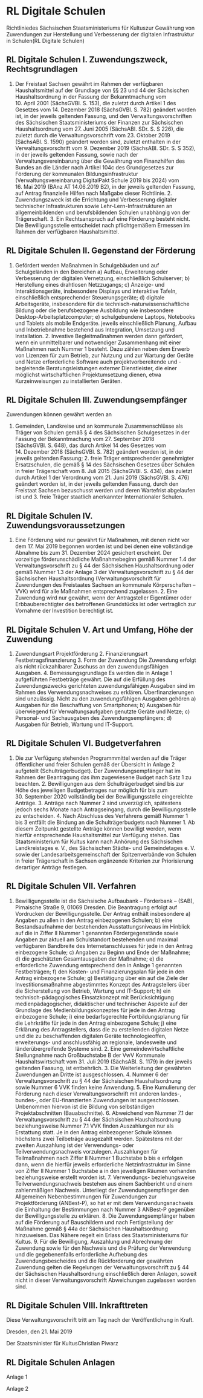 # RL Digitale Schulen

Richtliniedes Sächsischen Staatsministeriums für Kultuszur Gewährung von Zuwendungen zur Herstellung und Verbesserung der digitalen Infrastruktur in Schulen(RL Digitale Schulen)

## RL Digitale Schulen I.	Zuwendungszweck, Rechtsgrundlagen

1. Der Freistaat Sachsen gewährt im Rahmen der verfügbaren Haushaltsmittel auf der Grundlage von §§ 23 und 44 der Sächsischen Haushaltsordnung in der Fassung der Bekanntmachung vom 10. April 2001 (SächsGVBl. S. 153), die zuletzt durch Artikel 1 des Gesetzes vom 14. Dezember 2018 (SächsGVBl. S. 782) geändert worden ist, in der jeweils geltenden Fassung, und den Verwaltungsvorschriften des Sächsischen Staatsministeriums der Finanzen zur Sächsischen Haushaltsordnung vom 27. Juni 2005 (SächsABl. SDr. S. S 226), die zuletzt durch die Verwaltungsvorschrift vom 23. Oktober 2019 (SächsABl. S. 1590) geändert worden sind, zuletzt enthalten in der Verwaltungsvorschrift vom 9. Dezember 2019 (SächsABl. SDr. S. S 352), in der jeweils geltenden Fassung, sowie nach der Verwaltungsvereinbarung über die Gewährung von Finanzhilfen des Bundes an die Länder nach Artikel 104c des Grundgesetzes zur Förderung der kommunalen Bildungsinfrastruktur (Verwaltungsvereinbarung DigitalPakt Schule 2019 bis 2024) vom 16. Mai 2019 (BAnz AT 14.06.2019 B2), in der jeweils geltenden Fassung, auf Antrag finanzielle Hilfen nach Maßgabe dieser Richtlinie. 2. Zuwendungszweck ist die Errichtung und Verbesserung digitaler technischer Infrastrukturen sowie Lehr-Lern-Infrastrukturen an allgemeinbildenden und berufsbildenden Schulen unabhängig von der Trägerschaft. 3. Ein Rechtsanspruch auf eine Förderung besteht nicht. Die Bewilligungsstelle entscheidet nach pflichtgemäßem Ermessen im Rahmen der verfügbaren Haushaltsmittel. 
## RL Digitale Schulen II.	Gegenstand der Förderung

1. Gefördert werden Maßnahmen in Schulgebäuden und auf Schulgeländen in den Bereichen a) Aufbau, Erweiterung oder Verbesserung der digitalen Vernetzung, einschließlich Schulserver; b) Herstellung eines drahtlosen Netzzugangs; c) Anzeige- und Interaktionsgeräte, insbesondere Displays und interaktive Tafeln, einschließlich entsprechender Steuerungsgeräte; d) digitale Arbeitsgeräte, insbesondere für die technisch-naturwissenschaftliche Bildung oder die berufsbezogene Ausbildung wie insbesondere Desktop-Arbeitsplatzcomputer; e) schulgebundene Laptops, Notebooks und Tablets als mobile Endgeräte. jeweils einschließlich Planung, Aufbau und Inbetriebnahme bestehend aus Integration, Umsetzung und Installation. 2. Investive Begleitmaßnahmen werden dann gefördert, wenn ein unmittelbarer und notwendiger Zusammenhang mit einer Maßnahmen nach Nummer 1 besteht. Dazu zählen neben dem Erwerb von Lizenzen für zum Betrieb, zur Nutzung und zur Wartung der Geräte und Netze erforderliche Software auch projektvorbereitende und -begleitende Beratungsleistungen externer Dienstleister, die einer möglichst wirtschaftlichen Projektumsetzung dienen, etwa Kurzeinweisungen zu installierten Geräten. 
## RL Digitale Schulen III.	Zuwendungsempfänger

Zuwendungen können gewährt werden an

1. Gemeinden, Landkreise und an kommunale Zusammenschlüsse als Träger von Schulen gemäß § 4 des Sächsischen Schulgesetzes in der Fassung der Bekanntmachung vom 27. September 2018 (SächsGVBl. S. 648), das durch Artikel 14 des Gesetzes vom 14. Dezember 2018 (SächsGVBl. S. 782) geändert worden ist, in der jeweils geltenden Fassung; 2. freie Träger entsprechender genehmigter Ersatzschulen, die gemäß § 14 des Sächsischen Gesetzes über Schulen in freier Trägerschaft vom 8. Juli 2015 (SächsGVBl. S. 434), das zuletzt durch Artikel 1 der Verordnung vom 21. Juni 2019 (SächsGVBl. S. 476) geändert worden ist, in der jeweils geltenden Fassung, durch den Freistaat Sachsen bezuschusst werden und deren Wartefrist abgelaufen ist und 3. freie Träger staatlich anerkannter Internationaler Schulen. 
## RL Digitale Schulen IV.	Zuwendungsvoraussetzungen

1. Eine Förderung wird nur gewährt für Maßnahmen, mit denen nicht vor dem 17. Mai 2019 begonnen worden ist und bei denen eine vollständige Abnahme bis zum 31. Dezember 2024 gesichert erscheint. Der vorzeitige förderunschädliche Maßnahmebeginn gemäß Nummer 1.4 der Verwaltungsvorschrift zu § 44 der Sächsischen Haushaltsordnung oder gemäß Nummer 1.3 der Anlage 3 der Verwaltungsvorschrift zu § 44 der Sächsischen Haushaltsordnung (Verwaltungsvorschrift für Zuwendungen des Freistaates Sachsen an kommunale Körperschaften – VVK) wird für alle Maßnahmen entsprechend zugelassen. 2. Eine Zuwendung wird nur gewährt, wenn der Antragsteller Eigentümer oder Erbbauberechtigter des betroffenen Grundstücks ist oder vertraglich zur Vornahme der Investition berechtigt ist. 
## RL Digitale Schulen V. Art und Umfang, Höhe der Zuwendung

1. Zuwendungsart Projektförderung 2. Finanzierungsart Festbetragsfinanzierung 3. Form der Zuwendung Die Zuwendung erfolgt als nicht rückzahlbarer Zuschuss an den zuwendungsfähigen Ausgaben. 4. Bemessungsgrundlage Es werden die in Anlage 1 aufgeführten Festbeträge gewährt. Die auf die Erfüllung des Zuwendungszwecks gerichteten zuwendungsfähigen Ausgaben sind im Rahmen des Verwendungsnachweises zu erklären. Überfinanzierungen sind unzulässig. Nicht zu den zuwendungsfähigen Ausgaben gehören a) Ausgaben für die Beschaffung von Smartphones; b) Ausgaben für überwiegend für Verwaltungsaufgaben genutzte Geräte und Netze; c) Personal- und Sachausgaben des Zuwendungsempfängers; d) Ausgaben für Betrieb, Wartung und IT-Support. 
## RL Digitale Schulen VI.	Budgetverfahren

1. Die zur Verfügung stehenden Programmmittel werden auf die Träger öffentlicher und freier Schulen gemäß der Übersicht in Anlage 2 aufgeteilt (Schulträgerbudget). Der Zuwendungsempfänger hat im Rahmen der Beantragung das ihm zugewiesene Budget nach Satz 1 zu beachten. 2. Bewilligungen aus dem Schulträgerbudget sind bis zur Höhe des jeweiligen Budgetbetrages nur möglich für bis zum 30. September 2020 vollständig bei der Bewilligungsstelle eingereichte Anträge. 3. Anträge nach Nummer 2 sind unverzüglich, spätestens jedoch sechs Monate nach Antragseingang, durch die Bewilligungsstelle zu entscheiden. 4. Nach Abschluss des Verfahrens gemäß Nummer 1 bis 3 entfällt die Bindung an die Schulträgerbudgets nach Nummer 1. Ab diesem Zeitpunkt gestellte Anträge können bewilligt werden, wenn hierfür entsprechende Haushaltsmittel zur Verfügung stehen. Das Staatsministerium für Kultus kann nach Anhörung des Sächsischen Landkreistages e. V., des Sächsischen Städte- und Gemeindetages e. V. sowie der Landesarbeitsgemeinschaft der Spitzenverbände von Schulen in freier Trägerschaft in Sachsen ergänzende Kriterien zur Priorisierung derartiger Anträge festlegen. 
## RL Digitale Schulen VII.	Verfahren

1. Bewilligungsstelle ist die Sächsische Aufbaubank – Förderbank – (SAB), Pirnaische Straße 9, 01069 Dresden. Die Beantragung erfolgt auf Vordrucken der Bewilligungsstelle. Der Antrag enthält insbesondere a) Angaben zu allen in den Antrag einbezogenen Schulen; b) eine Bestandsaufnahme der bestehenden Ausstattungsniveaus im Hinblick auf die in Ziffer II Nummer 1 genannten Fördergegenstände sowie Angaben zur aktuell am Schulstandort bestehenden und maximal verfügbaren Bandbreite des Internetanschlusses für jede in den Antrag einbezogene Schule; c) Angaben zu Beginn und Ende der Maßnahme; d) die geschätzten Gesamtausgaben der Maßnahme; e) die erforderliche Zuwendung entsprechend den in Anlage 1 genannten Festbeiträgen; f) den Kosten- und Finanzierungsplan für jede in den Antrag einbezogene Schule; g) Bestätigung über ein auf die Ziele der Investitionsmaßnahme abgestimmtes Konzept des Antragstellers über die Sicherstellung von Betrieb, Wartung und IT-Support; h) ein technisch-pädagogisches Einsatzkonzept mit Berücksichtigung medienpädagogischer, didaktischer und technischer Aspekte auf der Grundlage des Medienbildungskonzeptes für jede in den Antrag einbezogene Schule; i) eine bedarfsgerechte Fortbildungsplanung für die Lehrkräfte für jede in den Antrag einbezogene Schule; j) eine Erklärung des Antragstellers, dass die zu erstellenden digitalen Netze und die zu beschaffenden digitalen Geräte technologieoffen, erweiterungs- und anschlussfähig an regionale, landesweite und länderübergreifende Systeme sind. 2. Eine gemeindewirtschaftliche Stellungnahme nach Großbuchstabe B der VwV Kommunale Haushaltswirtschaft vom 31. Juli 2019 (SächsABl. S. 1179) in der jeweils geltenden Fassung, ist entbehrlich. 3. Die Weiterleitung der gewährten Zuwendungen an Dritte ist ausgeschlossen. 4. Nummer 6 der Verwaltungsvorschrift zu § 44 der Sächsischen Haushaltsordnung sowie Nummer 6 VVK finden keine Anwendung. 5. Eine Kumulierung der Förderung nach dieser Verwaltungsvorschrift mit anderen landes-, bundes-, oder EU-finanzierten Zuwendungen ist ausgeschlossen. Unbenommen hiervon ist die Bildung von selbständigen Projektabschnitten (Bauabschnitte). 6. Abweichend von Nummer 7.1 der Verwaltungsvorschrift zu § 44 der Sächsischen Haushaltsordnung beziehungsweise Nummer 7.1 VVK finden Auszahlungen nur als Erstattung statt. Je in den Antrag einbezogener Schule können höchstens zwei Teilbeträge ausgezahlt werden. Spätestens mit der zweiten Auszahlung ist der Verwendungs- oder Teilverwendungsnachweis vorzulegen. Auszahlungen für Teilmaßnahmen nach Ziffer II Nummer 1 Buchstabe b bis e erfolgen dann, wenn die hierfür jeweils erforderliche Netzinfrastruktur im Sinne von Ziffer II Nummer 1 Buchstabe a in den jeweiligen Räumen vorhanden beziehungsweise erstellt worden ist. 7. Verwendungs- beziehungsweise Teilverwendungsnachweis bestehen aus einem Sachbericht und einem zahlenmäßigen Nachweis. Unterliegt der Zuwendungsempfänger den Allgemeinen Nebenbestimmungen für Zuwendungen zur Projektförderung (ANBest-P), so hat er mit dem Verwendungsnachweis die Einhaltung der Bestimmungen nach Nummer 3 ANBest-P gegenüber der Bewilligungsstelle zu erklären. 8. Die Zuwendungsempfänger haben auf die Förderung auf Bauschildern und nach Fertigstellung der Maßnahme gemäß § 44a der Sächsischen Haushaltsordnung hinzuweisen. Das Nähere regelt ein Erlass des Staatsministeriums für Kultus. 9. Für die Bewilligung, Auszahlung und Abrechnung der Zuwendung sowie für den Nachweis und die Prüfung der Verwendung und die gegebenenfalls erforderliche Aufhebung des Zuwendungsbescheides und die Rückforderung der gewährten Zuwendung gelten die Regelungen der Verwaltungsvorschrift zu § 44 der Sächsischen Haushaltsordnung einschließlich deren Anlagen, soweit nicht in dieser Verwaltungsvorschrift Abweichungen zugelassen worden sind. 
## RL Digitale Schulen VIII.	Inkrafttreten

Diese Verwaltungsvorschrift tritt am Tag nach der Veröffentlichung in Kraft.

Dresden, den 21. Mai 2019

Der Staatsminister für KultusChristian Piwarz


## RL Digitale Schulen Anlagen

Anlage 1

Anlage 2

